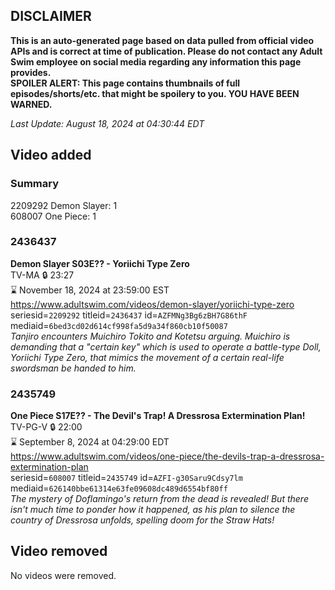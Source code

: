 ## DISCLAIMER
**This is an auto-generated page based on data pulled from official video APIs and is correct at time of publication. Please do not contact any Adult Swim employee on social media regarding any information this page provides.**  
**SPOILER ALERT: This page contains thumbnails of full episodes/shorts/etc. that might be spoilery to you. YOU HAVE BEEN WARNED.**  

_Last Update: August 18, 2024 at 04:30:44 EDT_
## Video added
### Summary
2209292 Demon Slayer: 1  
608007 One Piece: 1  
### 2436437
**Demon Slayer S03E?? - Yoriichi Type Zero**  
TV-MA 🔒 23:27  
⌛ November 18, 2024 at 23:59:00 EST  
https://www.adultswim.com/videos/demon-slayer/yoriichi-type-zero  
seriesid=`2209292` titleid=`2436437` id=`AZFMNg3Bg6zBH7G86thF` mediaid=`6bed3cd02d614cf998fa5d9a34f860cb10f50087`  
_Tanjiro encounters Muichiro Tokito and Kotetsu arguing. Muichiro is demanding that a "certain key" which is used to operate a battle-type Doll, Yoriichi Type Zero, that mimics the movement of a certain real-life swordsman be handed to him._  
### 2435749
**One Piece S17E?? - The Devil's Trap! A Dressrosa Extermination Plan!**  
TV-PG-V 🔒 22:00  
⌛ September 8, 2024 at 04:29:00 EDT  
https://www.adultswim.com/videos/one-piece/the-devils-trap-a-dressrosa-extermination-plan  
seriesid=`608007` titleid=`2435749` id=`AZFI-g30Saru9Cdsy7lm` mediaid=`626140bbe61314e63fe09608dc489d6554bf80ff`  
_The mystery of Doflamingo's return from the dead is revealed! But there isn't much time to ponder how it happened, as his plan to silence the country of Dressrosa unfolds, spelling doom for the Straw Hats!_  
## Video removed
No videos were removed.  
